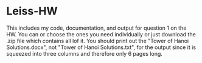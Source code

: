 # Leiss-HW

This includes my code, documentation, and output for question 1 on the HW.
You can or choose the ones you need individually or just download the .zip file which contains all lof it.
You should print out the "Tower of Hanoi Solutions.docx", not "Tower of Hanoi Solutions.txt", for the output since it is squeezed into three columns and therefore only 6 pages long.
